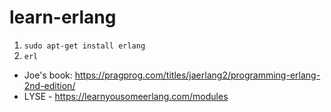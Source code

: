 # learn-erlang

1. `sudo apt-get install erlang`
2. `erl`

- Joe's book: https://pragprog.com/titles/jaerlang2/programming-erlang-2nd-edition/
- LYSE - https://learnyousomeerlang.com/modules
